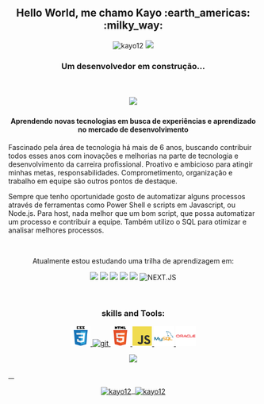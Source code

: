 

<h2 align="center">Hello World, me chamo Kayo :earth_americas: :milky_way:</h2>


<p align="center">
 <img src="https://komarev.com/ghpvc/?username=kayo12&label=Profile%20views&color=0e75b6&style=flat" alt="kayo12" />
<img src="https://img.shields.io/github/commit-activity/m/kayo12/kayo12">
</p>

 <h3 align="center">Um desenvolvedor em construção...  </3>
 
 &nbsp;

<p align="center">
 <img  widht="230px" height="230px" src="https://cdn.dribbble.com/users/1162077/screenshots/5403918/focus-animation.gif"/>
</p>

<h4 align="center" >Aprendendo novas tecnologias em busca de experiências e aprendizado no mercado de desenvolvimento </h4>
<p>
Fascinado pela área de tecnologia há mais de 6 anos, buscando contribuir todos esses anos com inovações e melhorias na parte de tecnologia e desenvolvimento da carreira profissional. Proativo e ambicioso para atingir minhas metas, responsabilidades. Comprometimento, organização e trabalho em equipe são outros pontos de destaque. <p>

<p> Sempre que tenho oportunidade gosto de automatizar alguns processos através de ferramentas como Power Shell e scripts em Javascript, ou Node.js. Para host, nada melhor que um bom script, que possa automatizar um processo e contribuir a equipe. Também utilizo o SQL para otimizar e analisar melhores processos.</p>

&nbsp;

<div align="center">
 
 <p > Atualmente estou estudando uma trilha de aprendizagem em: </p>
 <img src="https://img.shields.io/badge/Node.js-43853D?style=for-the-badge&logo=node.js&logoColor=white">
 <img src="https://img.shields.io/badge/React-20232A?style=for-the-badge&logo=react&logoColor=61DAFB">
 <img src="https://img.shields.io/badge/Angular-DD0031?style=for-the-badge&logo=angular&logoColor=white">
  <img src="https://img.shields.io/badge/TypeScript-007ACC?style=for-the-badge&logo=typescript&logoColor=white">
 <img src="https://img.shields.io/badge/MongoDB-4EA94B?style=for-the-badge&logo=mongodb&logoColor=white">
 <img height="32" src="https://img.shields.io/badge/next.js-000000?style=for-the-badge&logo=nextdotjs&logoColor=white" alt="NEXT.JS"/>
</div>

&nbsp;
&nbsp;


<h3 align="center">skills and Tools:</h3>

<p align="center"> 
 <a href="https://www.w3schools.com/css/" target="_blank" rel="noreferrer"> 
 <img src="https://raw.githubusercontent.com/devicons/devicon/master/icons/css3/css3-original-wordmark.svg" alt="css3" width="40" height="40"/> </a> <a href="https://git-scm.com/" target="_blank" rel="noreferrer"> <img src="https://www.vectorlogo.zone/logos/git-scm/git-scm-icon.svg" alt="git" width="40" height="40"/> </a> <a href="https://www.w3.org/html/" target="_blank" rel="noreferrer">
 <img src="https://raw.githubusercontent.com/devicons/devicon/master/icons/html5/html5-original-wordmark.svg" alt="html5" width="40" height="40"/> </a> <a href="https://developer.mozilla.org/en-US/docs/Web/JavaScript" target="_blank" rel="noreferrer">
 <img src="https://raw.githubusercontent.com/devicons/devicon/master/icons/javascript/javascript-original.svg" alt="javascript" width="40" height="40"/> </a> <a href="https://www.mysql.com/" target="_blank" rel="noreferrer"> 
 <img src="https://raw.githubusercontent.com/devicons/devicon/master/icons/mysql/mysql-original-wordmark.svg" alt="mysql" width="40" height="40"/> </a> <a href="https://www.oracle.com/" target="_blank" rel="noreferrer"> 
 <img src="https://raw.githubusercontent.com/devicons/devicon/master/icons/oracle/oracle-original.svg" alt="oracle" width="40" height="40"/> </a> <a href="https://github.com/puppeteer/puppeteer" target="_blank" rel="noreferrer"> 
   </p>
 
 <p align="center"> 
 <img src="https://img.shields.io/badge/powershell-5391FE?style=for-the-badge&logo=powershell&logoColor=white"/>
</p>


&nbsp;
&nbsp;



<p  align="center" >
<img  align="center" width="40%" height src="https://github-readme-stats.vercel.app/api/top-langs?username=kayo12&show_icons=true&theme=cobalt&locale=en&layout=compact" alt="kayo12" />&nbsp;
<img  align="center" width="40%" src="https://github-readme-stats.vercel.app/api?username=kayo12&show_icons=true&theme=merko&locale=en" alt="kayo12" />

</p>






